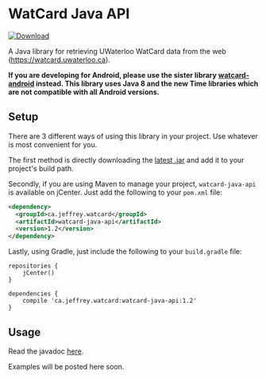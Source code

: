 # WatCard Java API
[ ![Download](https://api.bintray.com/packages/jeffreyca/maven/watcard-java-api/images/download.svg) ](https://bintray.com/jeffreyca/maven/watcard-java-api/_latestVersion)

A Java library for retrieving UWaterloo WatCard data from the web (https://watcard.uwaterloo.ca).

**If you are developing for Android, please use the sister library [watcard-android](https://github.com/JeffreyCA/watcard-android) instead.
This library uses Java 8 and the new Time libraries which are not compatible with all Android versions.**

## Setup
There are 3 different ways of using this library in your project. Use whatever is most convenient for you.

The first method is directly downloading the [latest .jar](https://github.com/JeffreyCA/watcard-java-api/releases) and add it to your project's build path.

Secondly, if you are using Maven to manage your project, `watcard-java-api` is available on jCenter. Just add the following to your `pom.xml` file:

```xml
<dependency>
  <groupId>ca.jeffrey.watcard</groupId>
  <artifactId>watcard-java-api</artifactId>
  <version>1.2</version>
</dependency>
```

Lastly, using Gradle, just include the following to your `build.gradle` file:

```
repositories {
    jCenter()
}

dependencies {
    compile 'ca.jeffrey.watcard:watcard-java-api:1.2'
}
```

## Usage

Read the javadoc [here](https://jeffreyca.github.io/watcard-java-api/).

Examples will be posted here soon.
